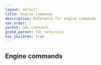 ```yaml
---
layout: default
title: Engine commands
description: Reference for engine commands
nav_order: 2
parent: SQL commands
grand_parent: SQL reference
has_children: true
---
```


## Engine commands

